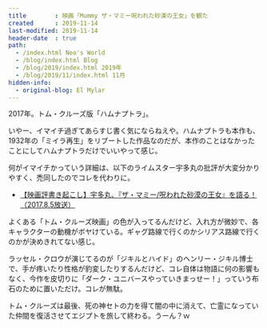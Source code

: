 ```yaml
---
title        : 映画「Mummy ザ・マミー呪われた砂漠の王女」を観た
created      : 2019-11-14
last-modified: 2019-11-14
header-date  : true
path:
  - /index.html Neo's World
  - /blog/index.html Blog
  - /blog/2019/index.html 2019年
  - /blog/2019/11/index.html 11月
hidden-info:
  - original-blog: El Mylar
---
```


2017年。トム・クルーズ版「ハムナプトラ」。

いやー、イマイチ過ぎてあらすじ書く気にならねえや。ハムナプトラも本作も、1932年の「ミイラ再生」をリブートした作品なのだが、本作のことはなかったことにしてハムナプトラだけでいいやって感じ。

何がイマイチかっていう詳細は、以下のライムスター宇多丸の批評が大変分かりやすく、禿同したのでコレを代わりに。

- [【映画評書き起こし】宇多丸、『ザ・マミー/呪われた砂漠の王女』を語る！（2017.8.5放送）](https://www.tbsradio.jp/171583)

よくある「トム・クルーズ映画」の色が入ってるんだけど、入れ方が微妙で、各キャラクターの動機がボヤけている。ギャグ路線で行くのかシリアス路線で行くのかが決めきれてない感じ。

ラッセル・クロウが演じてるのが「ジキルとハイド」のヘンリー・ジキル博士で、手が疼いたり性格が豹変したりするんだけど、コレ自体は物語に何の影響もなく、今作を皮切りに「ダーク・ユニバースやっていきまっせー！」っていう布石のために置いただけ。コレが無駄。

トム・クルーズは最後、死の神セトの力を得て闇の中に消えて、亡霊になっていた仲間を復活させてエジプトを旅して終わる。うーん？ｗ
